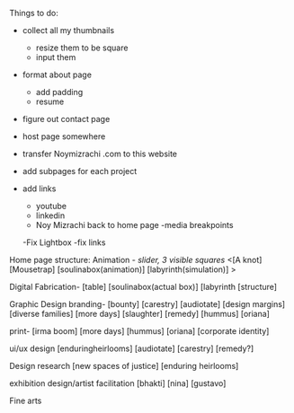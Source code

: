 Things to do:
- collect all my thumbnails
  - resize them to  be square
  - input them
- format about page
  - add padding
  - resume
- figure out contact page 
- host page somewhere
- transfer Noymizrachi .com to this website
- add subpages for each project
- add links
  - youtube
  - linkedin
  - Noy Mizrachi back to home page
  -media breakpoints

  -Fix Lightbox
  -fix links

Home page structure:
Animation -
*slider, 3 visible squares*
<[A knot] [Mousetrap] [soulinabox(animation)] [labyrinth(simulation)] >

Digital Fabrication-
[table] [soulinabox(actual box)] [labyrinth [structure]

Graphic Design
branding-
[bounty] [carestry] [audiotate] [design margins] [diverse families] [more days] [slaughter] [remedy] [hummus] [oriana]

print-
[irma boom] [more days] [hummus] [oriana] [corporate identity]

ui/ux design
[enduringheirlooms] [audiotate] [carestry] [remedy?]

Design research
[new spaces of justice] [enduring heirlooms]

exhibition design/artist facilitation
[bhakti] [nina] [gustavo]

Fine arts